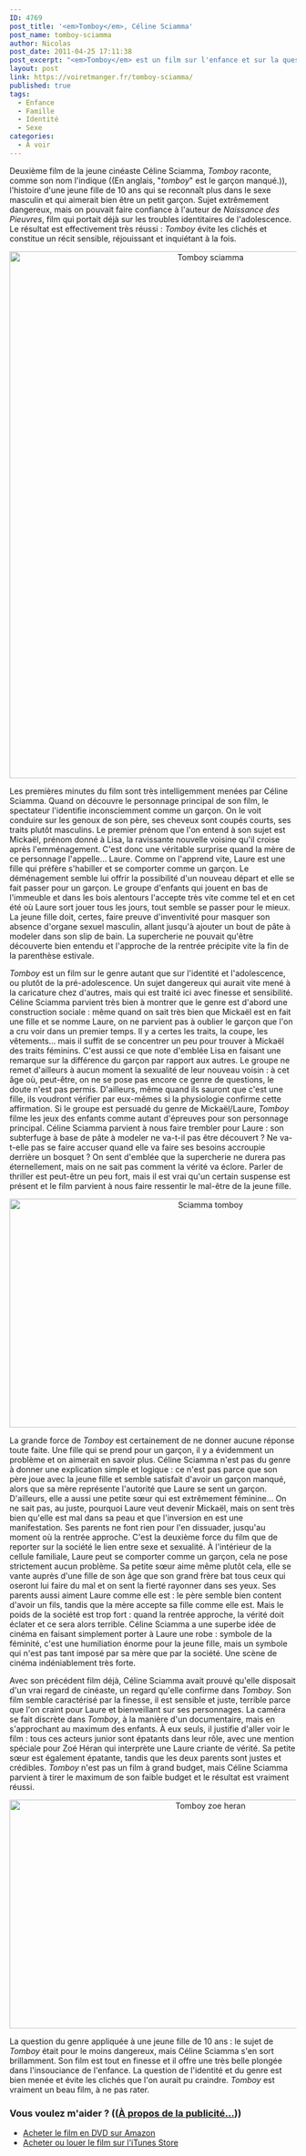 ```yaml
---
ID: 4769
post_title: '<em>Tomboy</em>, Céline Sciamma'
post_name: tomboy-sciamma
author: Nicolas
post_date: 2011-04-25 17:11:38
post_excerpt: "<em>Tomboy</em> est un film sur l'enfance et sur la question du genre et donc de l'identité. Pari risqué, mais tenu d'une main de maître par la jeune cinéaste Céline Sciamma qui prouve ici qu'elle dispose d'un véritable regard de cinéaste. Un film plein de finesse et juste, à ne pas rater."
layout: post
link: https://voiretmanger.fr/tomboy-sciamma/
published: true
tags:
  - Enfance
  - Famille
  - Identité
  - Sexe
categories:
  - À voir
---
```

<p>Deuxième film de la jeune cinéaste Céline Sciamma, <em>Tomboy</em> raconte, comme son nom l'indique ((En anglais, "<em>tomboy</em>" est le garçon manqué.)), l'histoire d'une jeune fille de 10 ans qui se reconnaît plus dans le sexe masculin et qui aimerait bien être un petit garçon. Sujet extrêmement dangereux, mais on pouvait faire confiance à l'auteur de <em>Naissance des Pieuvres</em>, film qui portait déjà sur les troubles identitaires de l'adolescence. Le résultat est effectivement très réussi : <em>Tomboy</em> évite les clichés et constitue un récit sensible, réjouissant et inquiétant à la fois.</p>

<div style="text-align: center;"><a href="http://www.allocine.fr/film/fichefilm_gen_cfilm=188840.html"><img class="aligncenter" src="https://voiretmanger.fr/wp-content/uploads/2011/04/tomboy-sciamma.jpg" border="0" alt="Tomboy sciamma" width="690" height="926" /></a></div>
<p>Les premières minutes du film sont très intelligemment menées par Céline Sciamma. Quand on découvre le personnage principal de son film, le spectateur l'identifie inconsciemment comme un garçon. On le voit conduire sur les genoux de son père, ses cheveux sont coupés courts, ses traits plutôt masculins. Le premier prénom que l'on entend à son sujet est Mickaël, prénom donné à Lisa, la ravissante nouvelle voisine qu'il croise après l'emménagement. C'est donc une véritable surprise quand la mère de ce personnage l'appelle… Laure. Comme on l'apprend vite, Laure est une fille qui préfère s'habiller et se comporter comme un garçon. Le déménagement semble lui offrir la possibilité d'un nouveau départ et elle se fait passer pour un garçon. Le groupe d'enfants qui jouent en bas de l'immeuble et dans les bois alentours l'accepte très vite comme tel et en cet été où Laure sort jouer tous les jours, tout semble se passer pour le mieux. La jeune fille doit, certes, faire preuve d'inventivité pour masquer son absence d'organe sexuel masculin, allant jusqu'à ajouter un bout de pâte à modeler dans son slip de bain. La supercherie ne pouvait qu'être découverte bien entendu et l'approche de la rentrée précipite vite la fin de la parenthèse estivale.</p>
<p><em>Tomboy</em> est un film sur le genre autant que sur l'identité et l'adolescence, ou plutôt de la pré-adolescence. Un sujet dangereux qui aurait vite mené à la caricature chez d'autres, mais qui est traité ici avec finesse et sensibilité. Céline Sciamma parvient très bien à montrer que le genre est d'abord une construction sociale : même quand on sait très bien que Mickaël est en fait une fille et se nomme Laure, on ne parvient pas à oublier le garçon que l'on a cru voir dans un premier temps. Il y a certes les traits, la coupe, les vêtements… mais il suffit de se concentrer un peu pour trouver à Mickaël des traits féminins. C'est aussi ce que note d'emblée Lisa en faisant une remarque sur la différence du garçon par rapport aux autres. Le groupe ne remet d'ailleurs à aucun moment la sexualité de leur nouveau voisin : à cet âge où, peut-être, on ne se pose pas encore ce genre de questions, le doute n'est pas permis. D'ailleurs, même quand ils sauront que c'est une fille, ils voudront vérifier par eux-mêmes si la physiologie confirme cette affirmation. Si le groupe est persuadé du genre de Mickaël/Laure, <em>Tomboy</em> filme les jeux des enfants comme autant d'épreuves pour son personnage principal. Céline Sciamma parvient à nous faire trembler pour Laure : son subterfuge à base de pâte à modeler ne va-t-il pas être découvert ? Ne va-t-elle pas se faire accuser quand elle va faire ses besoins accroupie derrière un bosquet ? On sent d'emblée que la supercherie ne durera pas éternellement, mais on ne sait pas comment la vérité va éclore. Parler de thriller est peut-être un peu fort, mais il est vrai qu'un certain suspense est présent et le film parvient à nous faire ressentir le mal-être de la jeune fille.</p>

<div style="text-align: center;"><img class="aligncenter" src="https://voiretmanger.fr/wp-content/uploads/2011/04/sciamma-tomboy.jpg" border="0" alt="Sciamma tomboy" width="690" height="402" /></div>
<p>La grande force de <em>Tomboy</em> est certainement de ne donner aucune réponse toute faite. Une fille qui se prend pour un garçon, il y a évidemment un problème et on aimerait en savoir plus. Céline Sciamma n'est pas du genre à donner une explication simple et logique : ce n'est pas parce que son père joue avec la jeune fille et semble satisfait d'avoir un garçon manqué, alors que sa mère représente l'autorité que Laure se sent un garçon. D'ailleurs, elle a aussi une petite sœur qui est extrêmement féminine… On ne sait pas, au juste, pourquoi Laure veut devenir Mickaël, mais on sent très bien qu'elle est mal dans sa peau et que l'inversion en est une manifestation. Ses parents ne font rien pour l'en dissuader, jusqu'au moment où la rentrée approche. C'est la deuxième force du film que de reporter sur la société le lien entre sexe et sexualité. À l'intérieur de la cellule familiale, Laure peut se comporter comme un garçon, cela ne pose strictement aucun problème. Sa petite sœur aime même plutôt cela, elle se vante auprès d'une fille de son âge que son grand frère bat tous ceux qui oseront lui faire du mal et on sent la fierté rayonner dans ses yeux. Ses parents aussi aiment Laure comme elle est : le père semble bien content d'avoir un fils, tandis que la mère accepte sa fille comme elle est. Mais le poids de la société est trop fort : quand la rentrée approche, la vérité doit éclater et ce sera alors terrible. Céline Sciamma a une superbe idée de cinéma en faisant simplement porter à Laure une robe : symbole de la féminité, c'est une humiliation énorme pour la jeune fille, mais un symbole qui n'est pas tant imposé par sa mère que par la société. Une scène de cinéma indéniablement très forte.</p>
<p>Avec son précédent film déjà, Céline Sciamma avait prouvé qu'elle disposait d'un vrai regard de cinéaste, un regard qu'elle confirme dans <em>Tomboy</em>. Son film semble caractérisé par la finesse, il est sensible et juste, terrible parce que l'on craint pour Laure et bienveillant sur ses personnages. La caméra se fait discrète dans <em>Tomboy</em>, à la manière d'un documentaire, mais en s'approchant au maximum des enfants. À eux seuls, il justifie d'aller voir le film : tous ces acteurs junior sont épatants dans leur rôle, avec une mention spéciale pour Zoé Héran qui interprète une Laure criante de vérité. Sa petite sœur est également épatante, tandis que les deux parents sont justes et crédibles. <em>Tomboy</em> n'est pas un film à grand budget, mais Céline Sciamma parvient à tirer le maximum de son faible budget et le résultat est vraiment réussi.</p>

<div style="text-align: center;"><img class="aligncenter" src="https://voiretmanger.fr/wp-content/uploads/2011/04/tomboy-zoe-heran.jpg" border="0" alt="Tomboy zoe heran" width="690" height="402" /></div>
<p>La question du genre appliquée à une jeune fille de 10 ans : le sujet de <em>Tomboy</em> était pour le moins dangereux, mais Céline Sciamma s'en sort brillamment. Son film est tout en finesse et il offre une très belle plongée dans l'insouciance de l'enfance. La question de l'identité et du genre est bien menée et évite les clichés que l'on aurait pu craindre. <em>Tomboy</em> est vraiment un beau film, à ne pas rater.</p>

<div class="amazon">
<h3>Vous voulez m'aider ? ((<a href="https://voiretmanger.fr/a-propos/publicite/">À propos de la publicité…</a>))</h3>
<ul>
	<li><a href="http://www.amazon.fr/gp/product/B0054IQ5RK/ref=as_li_ss_tl?ie=UTF8&tag=leblogdenic07-21&linkCode=as2&camp=1642&creative=19458&creativeASIN=B0054IQ5RK">Acheter le film en DVD sur Amazon</a></li>
	<li><a href="http://clk.tradedoubler.com/click?p=23753&a=2101596&g=0&td_partnerId=2003&url=https://itunes.apple.com/fr/movie/tomboy/id448246214">Acheter ou louer le film sur l'iTunes Store</a></li>
</ul>
</div>